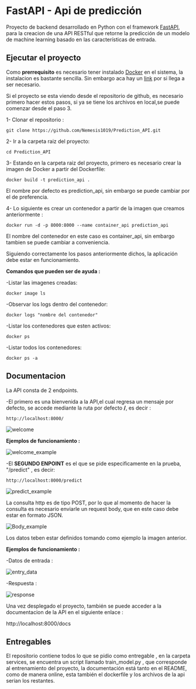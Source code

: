 # FastAPI - Api de predicción 

Proyecto de backend desarrollado en Python con el framework [FastAPI](https://fastapi.tiangolo.com/), para la creacion de una API RESTful que retorne la predicción de un modelo de machine learning basado en las características de entrada.

## Ejecutar el proyecto
Como **prerrequisito** es necesario tener instalado [Docker](https://docs.docker.com/engine/install/) en el sistema, la instalacion es bastante sencilla. Sin embargo aca hay un [link](https://www.youtube.com/watch?v=ZO4KWQfUBBc&ab_channel=FaztCode) por si llega a ser necesario.

Si el proyecto se esta viendo desde el repositorio de github, es necesario primero hacer estos pasos, si ya se tiene los archivos en local,se puede comenzar desde el paso 3.

1- Clonar el repositorio :

    git clone https://github.com/Nemesis1019/Prediction_API.git

2- Ir a la carpeta raiz del proyecto:

    cd Prediction_API

3- Estando en la carpeta raiz del proyecto, primero es necesario crear la imagen de Docker a partir del Dockerfile:
    
    docker build -t prediction_api .

El nombre por defecto es prediction_api, sin embargo se puede cambiar por el de preferencia.

4- Lo siguiente es crear un contenedor a partir de la imagen que creamos anteriormente :

    docker run -d -p 8000:8000 --name container_api prediction_api
    
El nombre del contenedor en este caso es container_api, sin embargo tambien se puede cambiar a conveniencia.

Siguiendo correctamente los pasos anteriormente dichos, la aplicación debe estar en funcionamiento.

**Comandos que pueden ser de ayuda :**

-Listar las imagenes creadas:

    docker image ls
 
-Observar los logs dentro del contenedor:

    docker logs "nombre del contenedor"
 
 -Listar los contenedores que esten activos:
 
    docker ps
    
-Listar todos los contenedores:
    
    docker ps -a

## Documentacion

La API consta de 2 endpoints.

-El primero es una bienvenida a la API,el cual regresa un mensaje por defecto, se accede mediante la ruta por defecto **/**, es decir :

    http://localhost:8000/

![welcome](https://firebasestorage.googleapis.com/v0/b/portafolio-images.appspot.com/o/4.PNG?alt=media&token=23fc2eca-78ba-434c-bebf-1c208c233653)

**Ejemplos de funcionamiento :**

![welcome_example](https://firebasestorage.googleapis.com/v0/b/portafolio-images.appspot.com/o/7.PNG?alt=media&token=630e41f2-a10c-4750-8e81-4da7ad894bbb)


-El **SEGUNDO ENPOINT** es el que se pide especificamente en la prueba, "/predict" , es decir:

    http://localhost:8000/predict

![predict_example](https://firebasestorage.googleapis.com/v0/b/portafolio-images.appspot.com/o/1.PNG?alt=media&token=a2547551-d49f-463e-bdfd-c77fe91a5c4a)

La consulta http es de tipo POST, por lo que al momento de hacer la consulta es necesario enviarle un request body, que en este caso debe estar en formato JSON.

![Body_example](https://firebasestorage.googleapis.com/v0/b/portafolio-images.appspot.com/o/2.PNG?alt=media&token=6a93c30e-c233-49dc-852c-424170de4aea)

Los datos teben estar definidos tomando como ejemplo la imagen anterior.

**Ejemplos de funcionamiento :**

-Datos de entrada :

![entry_data](https://firebasestorage.googleapis.com/v0/b/portafolio-images.appspot.com/o/5.PNG?alt=media&token=f103e9c7-c0fc-4fe8-a832-61d08bcad2d9)

-Respuesta :

![response](https://firebasestorage.googleapis.com/v0/b/portafolio-images.appspot.com/o/6.PNG?alt=media&token=1ca93967-ee3a-4b7c-a800-35e01f192c6f)

Una vez desplegado el proyecto, también se puede acceder a la documentacion de la API en el siguiente enlace :  

http://localhost:8000/docs

## Entregables

El repositorio contiene todos lo que se pidio como entregable , en la carpeta services, se encuentra un script llamado train_model.py , que corresponde al entrenamiento del proyecto, la documentación está tanto en el README, como de manera online, esta también el dockerfile y los archivos de la api serian los restantes.
